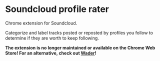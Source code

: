 # Soundcloud profile rater
Chrome extension for Soundcloud.

Categorize and label tracks posted or reposted by profiles you follow to determine if they are worth to keep following.

**The extension is no longer maintained or available on the Chrome Web Store! For an alternative, check out [Wader](https://github.com/05K4R/wader-chrome-extension)!**
